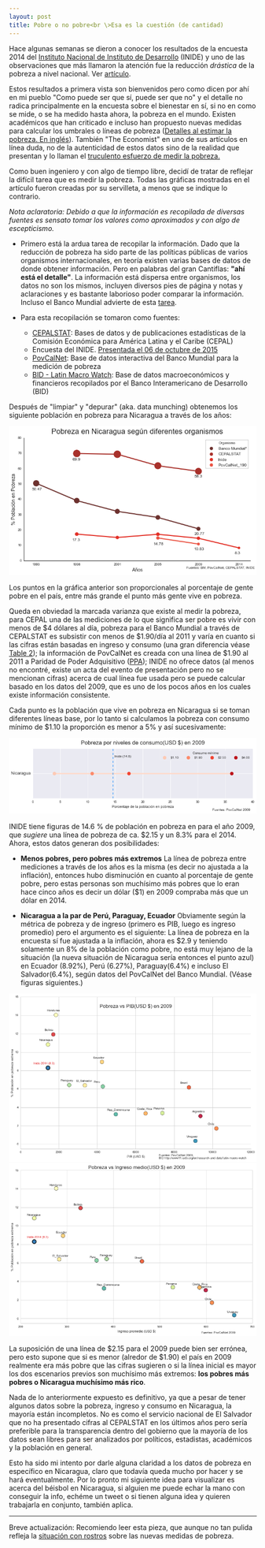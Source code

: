 ```yaml
---
layout: post
title: Pobre o no pobre<br \>Esa es la cuestión (de cantidad)
---
```

Hace algunas semanas se dieron a conocer los resultados de la encuesta 2014 del [Instituto Nacional de Instituto de Desarrollo](http://www.inide.gob.ni/) (INIDE) y uno de las observaciones que más llamaron la atención fue la reducción _drástica_ de la pobreza a nivel nacional. Ver [artículo](http://confidencial.com.ni/pobreza-bajo-de-42-5-a-29-6/).

Estos resultados a primera vista son bienvenidos pero como dicen por ahí en mi pueblo "Como puede ser que sí, puede ser que no" y el detalle no radica principalmente en la encuesta sobre el bienestar en sí, si no en como se mide, o se ha medido hasta ahora, la pobreza en el mundo.  Existen académicos que han criticado e incluso han propuesto nuevas medidas para calcular los umbrales o líneas de pobreza ([Detalles al estimar la pobreza. En inglés](http://ineteconomics.org/ideas-papers/blog/is-the-devil-in-the-details-estimating-global-poverty)). También "The Economist" en uno de sus artículos en línea duda, no de la autenticidad de estos datos sino de la realidad que presentan y lo llaman el [truculento esfuerzo de medir la pobreza.](http://www.economist.com/news/finance-economics/21673530-number-poor-people-declining-data-are-fuzzy-tricky-work-measuring-falling)

Como buen ingeniero y con algo de tiempo libre, decidí de tratar de reflejar la difícil tarea que es medir la pobreza. Todas las gráficas mostradas en el artículo fueron creadas por su servilleta, a menos que se indique lo contrario.

*Nota aclaratoria: Debido a que la información es recopilada de diversas fuentes es sensato tomar los valores como aproximados y con algo de escepticismo.*

* Primero está la ardua tarea de recopilar la información. Dado que la reducción de pobreza ha sido parte de las políticas públicas de varios organismos internacionales, en teoría existen varias bases de datos de donde obtener información. Pero en palabras del gran Cantiflas: **"ahí está el detalle"**. La información está dispersa entre organismos, los datos no son los mismos, incluyen diversos pies de página y notas y aclaraciones y es bastante laborioso poder comparar la información. Incluso el Banco Mundial advierte de esta [tarea](http://www.bancomundial.org/es/news/press-release/2015/10/15/world-bank-new-end-poverty-tool-surveys-in-poorest-countries).

* Para esta recopilación se tomaron como fuentes:
    + [CEPALSTAT](http://estadisticas.cepal.org/cepalstat/web_cepalstat/openDataAPI.asp?idioma=e): Bases de datos y de publicaciones estadísticas de la Comisión Económica para América Latina y el Caribe (CEPAL)
    + Encuesta del INIDE. [Presentada el 06 de octubre de 2015](http://www.inide.gob.ni/Emnv/Emnv14/RESULTADOS%20DE%20POBREZA%202014%20I%20INIDE.pdf)
    + [PovCalNet](http://iresearch.worldbank.org/PovcalNet/index.htm?0,3): Base de datos interactiva del Banco Mundial para la medición de pobreza
    + [BID - Latin Macro Watch](http://www11.iadb.org/es/investigacion-y-datos/latin-macro-watch/latin-macro-watch-tablas-de-paises,18579.html): Base de datos macroeconómicos y financieros recopilados por el Banco Interamericano de Desarrollo (BID)

Después de "limpiar" y "depurar" (aka. data munching) obtenemos los siguiente población en pobreza para Nicaragua a través de los años:

![Pobreza en Nicaragua según diversas instituciones](/img/poverty/poverty-nic-institution.png "Pobreza por instituciones ")

Los puntos en la gráfica anterior son proporcionales al porcentaje de gente pobre en el país, entre más grande el punto más gente vive en pobreza.

Queda en obviedad la marcada varianza que existe al medir la pobreza, para CEPAL una de las mediciones de lo que significa ser pobre es vivir con menos de $4 dólares al día, pobreza para el Banco Mundial a través de CEPALSTAT es subsistir con menos de $1.90/día al 2011 y varía en cuanto si las cifras están basadas en ingreso y consumo (una gran diferencia véase [Table 2](http://ineteconomics.org/ideas-papers/blog/is-the-devil-in-the-details-estimating-global-poverty)); la información de PovCalNet es creada con una línea de $1.90 al 2011 a Paridad de Poder Adquisitivo ([PPA](https://es.wikipedia.org/wiki/Paridad_de_poder_adquisitivo)); INIDE no ofrece datos (al menos no encontré, existe un acta del evento de presentación pero no se mencionan cifras) acerca de cual línea fue usada pero se puede calcular basado en los datos del 2009, que es uno de los pocos años en los cuales existe información consistente.

Cada punto es la población que vive en pobreza en Nicaragua si se toman diferentes líneas base, por lo tanto si calculamos la pobreza con consumo mínimo de $1.10 la proporción es menor a 5% y así sucesivamente:

![Pobreza con diferentes lineas bases](/img/poverty/poverty-level-nic-2009.png "Pobreza dependiendo del consumo mínimo")

INIDE tiene figuras de 14.6 % de población en pobreza en para el año 2009, que *sugiere* una línea de pobreza de ca. $2.15 y un 8.3% para el 2014. Ahora, estos datos generan dos posibilidades:

* **Menos pobres, pero pobres más extremos**
La línea de pobreza entre mediciones a través de los años es la misma (es decir no ajustada a la inflación), entonces hubo disminución en cuanto al porcentaje de gente pobre, pero estas personas son muchísimo más pobres que lo eran hace cinco años es decir un dólar ($1) en 2009 compraba más que un dólar en 2014.

* **Nicaragua a la par de Perú, Paraguay, Ecuador**
Obviamente según la métrica de pobreza y de ingreso (primero es PIB, luego es ingreso promedio) pero el argumento es el siguiente: La línea de pobreza en la encuesta sí fue ajustada a la inflación, ahora es $2.9 y teniendo solamente un 8% de la población como pobre, no está muy lejano de la situación (la nueva situación de Nicaragua sería entonces el punto azul) en Ecuador (8.92%), Perú (6.27%), Paraguay(6.4%) e incluso El Salvador(6.4%), según datos del PovCalNet del Banco Mundial. (Véase figuras siguientes.)

![Pobreza vs. PIB en América Latina](/img/poverty/poverty-pib-latam-2009.png "Oh si Nicaragua fuera más rico")
![Pobreza vs. Ingreso medio en América Latina](/img/poverty/poverty-mincome-latam-2009.png "Hay que calcular el cluster")

La suposición de una línea de $2.15 para el 2009 puede bien ser errónea, pero esto supone que si es menor (alredor de $1.90) el país en 2009 realmente era más pobre que las cifras sugieren o si la línea inicial es mayor los dos escenarios previos son muchísimo más extremos: **los pobres más pobres o Nicaragua muchísimo más rico**.

Nada de lo anteriormente expuesto es definitivo, ya que a pesar de tener algunos datos sobre la pobreza, ingreso y consumo en Nicaragua, la mayoría están incompletos. No es como el servicio nacional de El Salvador que no ha presentado cifras al CEPALSTAT en los últimos años pero sería preferible para la transparencia dentro del gobierno que la mayoría de los datos sean libres para ser analizados por políticos, estadistas, académicos y la población en general.

Esto ha sido mi intento por darle alguna claridad a los datos de pobreza en específico en Nicaragua, claro que todavía queda mucho por hacer y se hará eventualmente. Por lo pronto mi siguiente idea para visualizar es acerca del béisbol en Nicaragua, si alguien me puede echar la mano con conseguir la info, echéme un tweet o si tienen alguna idea y quieren trabajarla en conjunto, también aplica.

---
Breve actualización: Recomiendo leer esta pieza, que aunque no tan pulida refleja la [situación con rostros](http://www.laprensa.com.ni/2015/11/01/boletin/1928752-rostros-de-la-pobreza-2) sobre las nuevas medidas de pobreza.
